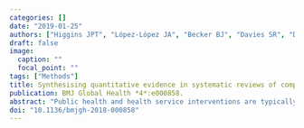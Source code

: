 ```yaml
---
categories: []
date: "2019-01-25"
authors: ["Higgins JPT", "López-López JA", "Becker BJ", "Davies SR", "Dawson S", "Grimshaw JM", "McGuinness LA", "Moore TH", "Rehfuess EA", "Thomas J", "Caldwell DM"]
draft: false
image:
  caption: ""
  focal_point: ""
tags: ["Methods"]
title: Synthesising quantitative evidence in systematic reviews of complex health interventions
publication: BMJ Global Health *4*:e000858.
abstract: "Public health and health service interventions are typically complex: they are multifaceted, with impacts at multiple levels and on multiple stakeholders. Systematic reviews evaluating the effects of complex health interventions can be challenging to conduct. This paper is part of a special series of papers considering these challenges particularly in the context of WHO guideline development. We outline established and innovative methods for synthesising quantitative evidence within a systematic review of a complex intervention, including considerations of the complexity of the system into which the intervention is introduced. We describe methods in three broad areas: non-quantitative approaches, including tabulation, narrative and graphical approaches; standard meta-analysis methods, including meta-regression to investigate study-level moderators of effect; and advanced synthesis methods, in which models allow exploration of intervention components, investigation of both moderators and mediators, examination of mechanisms, and exploration of complexities of the system. We offer guidance on the choice of approach that might be taken by people collating evidence in support of guideline development, and emphasise that the appropriate methods will depend on the purpose of the synthesis, the similarity of the studies included in the review, the level of detail available from the studies, the nature of the results reported in the studies, the expertise of the synthesis team and the resources available."
doi: "10.1136/bmjgh-2018-000858"
---
```


